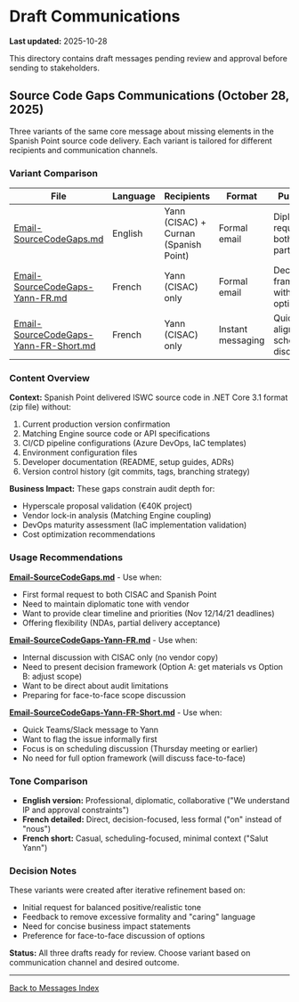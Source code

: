 # Draft Communications

**Last updated:** 2025-10-28

This directory contains draft messages pending review and approval before sending to stakeholders.

## Source Code Gaps Communications (October 28, 2025)

Three variants of the same core message about missing elements in the Spanish Point source code delivery. Each variant is tailored for different recipients and communication channels.

### Variant Comparison

| File | Language | Recipients | Format | Purpose | Length |
|------|----------|-----------|--------|---------|--------|
| [Email-SourceCodeGaps.md](Email-SourceCodeGaps.md) | English | Yann (CISAC) + Curnan (Spanish Point) | Formal email | Diplomatic request to both parties | ~400 words |
| [Email-SourceCodeGaps-Yann-FR.md](Email-SourceCodeGaps-Yann-FR.md) | French | Yann (CISAC) only | Formal email | Decision framework with options | ~250 words |
| [Email-SourceCodeGaps-Yann-FR-Short.md](Email-SourceCodeGaps-Yann-FR-Short.md) | French | Yann (CISAC) only | Instant messaging | Quick alignment, schedule discussion | ~100 words |

### Content Overview

**Context:** Spanish Point delivered ISWC source code in .NET Core 3.1 format (zip file) without:

1. Current production version confirmation
2. Matching Engine source code or API specifications
3. CI/CD pipeline configurations (Azure DevOps, IaC templates)
4. Environment configuration files
5. Developer documentation (README, setup guides, ADRs)
6. Version control history (git commits, tags, branching strategy)

**Business Impact:** These gaps constrain audit depth for:

- Hyperscale proposal validation (€40K project)
- Vendor lock-in analysis (Matching Engine coupling)
- DevOps maturity assessment (IaC implementation validation)
- Cost optimization recommendations

### Usage Recommendations

**[Email-SourceCodeGaps.md](Email-SourceCodeGaps.md)** - Use when:

- First formal request to both CISAC and Spanish Point
- Need to maintain diplomatic tone with vendor
- Want to provide clear timeline and priorities (Nov 12/14/21 deadlines)
- Offering flexibility (NDAs, partial delivery acceptance)

**[Email-SourceCodeGaps-Yann-FR.md](Email-SourceCodeGaps-Yann-FR.md)** - Use when:

- Internal discussion with CISAC only (no vendor copy)
- Need to present decision framework (Option A: get materials vs Option B: adjust scope)
- Want to be direct about audit limitations
- Preparing for face-to-face scope discussion

**[Email-SourceCodeGaps-Yann-FR-Short.md](Email-SourceCodeGaps-Yann-FR-Short.md)** - Use when:

- Quick Teams/Slack message to Yann
- Want to flag the issue informally first
- Focus is on scheduling discussion (Thursday meeting or earlier)
- No need for full option framework (will discuss face-to-face)

### Tone Comparison

- **English version:** Professional, diplomatic, collaborative ("We understand IP and approval constraints")
- **French detailed:** Direct, decision-focused, less formal ("on" instead of "nous")
- **French short:** Casual, scheduling-focused, minimal context ("Salut Yann")

### Decision Notes

These variants were created after iterative refinement based on:

- Initial request for balanced positive/realistic tone
- Feedback to remove excessive formality and "caring" language
- Need for concise business impact statements
- Preference for face-to-face discussion of options

**Status:** All three drafts ready for review. Choose variant based on communication channel and desired outcome.

---

[Back to Messages Index](../index.md)
